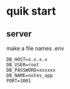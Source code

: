 # quik start

## server
make a file names .env
```text
DB_HOST=x.x.x.x
DB_USER=root
DB_PASSWORD=xxxxxx
DB_NAME=notes_app
PORT=3001

```